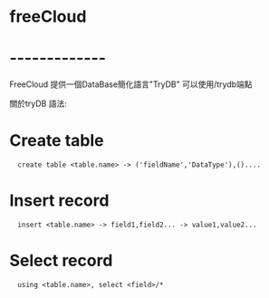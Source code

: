 # freeCloud
# -------------
FreeCloud 提供一個DataBase簡化語言"TryDB"
可以使用/trydb端點

關於tryDB 語法:
# Create table
```
  create table <table.name> -> ('fieldName','DataType'),()....
```
# Insert record
```
  insert <table.name> -> field1,field2... -> value1,value2...
```
# Select record
```
  using <table.name>, select <field>/*
```
